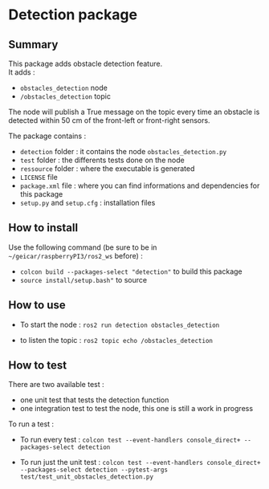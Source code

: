 Detection package
=================

Summary
-------

This package adds obstacle detection feature.    
It adds :
* ``obstacles_detection`` node 
* ``/obstacles_detection`` topic

The node will publish a True message on the topic every time an obstacle is detected within 50 cm of the front-left or front-right sensors.

The package contains :
* ``detection`` folder : it contains the node ``obstacles_detection.py``
* ``test`` folder : the differents tests done on the node
* ``ressource`` folder : where the executable is generated
* ``LICENSE`` file
* ``package.xml`` file : where you can find informations and dependencies for this package
* ``setup.py`` and ``setup.cfg`` : installation files

How to install
-------

Use the following command (be sure to be in `~/geicar/raspberryPI3/ros2_ws` before) :

* ```colcon build --packages-select "detection"``` to build this package
* ```source install/setup.bash"``` to source

How to use
---------

* To start the node : ```ros2 run detection obstacles_detection```

* to listen the topic : ```ros2 topic echo /obstacles_detection ```

How to test 
----------
There are two available test : 
- one unit test that tests the detection function
- one integration test to test the node, this one is still a work in progress

To run a test : 

* To run every test : ``colcon test --event-handlers console_direct+ --packages-select detection``

* To run just the unit test : ``colcon test --event-handlers console_direct+ --packages-select detection --pytest-args test/test_unit_obstacles_detection.py``